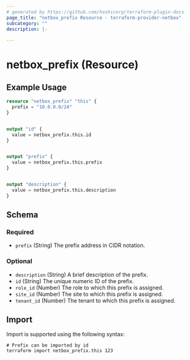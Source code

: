 ```yaml
---
# generated by https://github.com/hashicorp/terraform-plugin-docs
page_title: "netbox_prefix Resource - terraform-provider-netbox"
subcategory: ""
description: |-
  
---
```


# netbox_prefix (Resource)



## Example Usage

```terraform
resource "netbox_prefix" "this" {
  prefix = "10.0.0.0/24"
}


output "id" {
  value = netbox_prefix.this.id
}


output "prefix" {
  value = netbox_prefix.this.prefix
}


output "description" {
  value = netbox_prefix.this.description
}
```

<!-- schema generated by tfplugindocs -->
## Schema

### Required

- `prefix` (String) The prefix address in CIDR notation.

### Optional

- `description` (String) A brief description of the prefix.
- `id` (String) The unique numeric ID of the prefix.
- `role_id` (Number) The role to which this prefix is assigned.
- `site_id` (Number) The site to which this prefix is assigned.
- `tenant_id` (Number) The tenant to which this prefix is assigned.

## Import

Import is supported using the following syntax:

```shell
# Prefix can be imported by id
terraform import netbox_prefix.this 123
```
